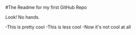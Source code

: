 #The Readme for my first GitHub Repo

Look! No hands.

-This is pretty cool
-This is less cool
-Now it's not cool at all

